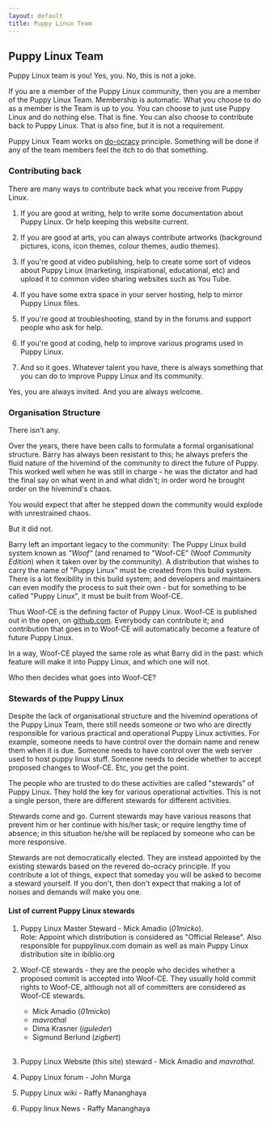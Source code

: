 ```yaml
---
layout: default
title: Puppy Linux Team
---
```

## Puppy Linux Team

Puppy Linux team is you! Yes, you. No, this is not a joke. 

If you are a member of the Puppy Linux community, then you are a member 
of the Puppy Linux Team. Membership is automatic. What you choose to
do as a member is the Team is up to you. You can choose to just use
Puppy Linux and do nothing else. That is fine. You can also 
choose to contribute back to Puppy Linux. That is also fine, but it is
not a requirement.

Puppy Linux Team works on [do-ocracy](https://communitywiki.org/en/DoOcracy)
principle. Something will be done if any of the team members feel the 
itch to do that something.

### Contributing back

There are many ways to contribute back what you receive from Puppy Linux.

1. If you are good at writing, help to write some documentation about
   Puppy Linux. Or help keeping this website current.
   
2. If you are good at arts, you can always contribute artworks 
   (background pictures, icons, icon themes, colour themes, audio
   themes).
   
3. If you're good at video publishing, help to create some sort of videos
   about Puppy Linux (marketing, inspirational, educational, etc) and
   upload it to common video sharing websites such as You Tube.

4. If you have some extra space in your server hosting, help
   to mirror Puppy Linux files.
   
5. If you're good at troubleshooting, stand by in the forums and support
   people who ask for help.
   
6. If you're good at coding, help to improve various programs used in
   Puppy Linux.
   
7. And so it goes. Whatever talent you have, there is 
   always something that you can do to improve Puppy Linux and its
   community. 
   
Yes, you are always invited. And you are always welcome.



### Organisation Structure

There isn't any. 

Over the years, there have been calls to formulate
a formal organisational structure. Barry has always been resistant to
this; he always prefers the fluid nature of the hivemind of the community
to direct the future of Puppy. This worked well when he was still in
charge - he was the dictator and had the final say on what went in and
what didn't; in order word he brought order on the hivemind's chaos.

You would expect that after he stepped down the community would explode
with unrestrained chaos. 

But it did not.

Barry left an important legacy to the community: The Puppy Linux build 
system known as _"Woof"_ (and renamed to "Woof-CE" 
(Woof _Community Edition_) when it taken over by the community).
A distribution that wishes to carry the name of "Puppy Linux" must be
created from this build system. There is a lot flexibility in this
build system; and developers and maintainers can even modify the process
to suit their own - but for something to be called "Puppy Linux", it
must be built from Woof-CE.

Thus Woof-CE is the defining factor of Puppy Linux. Woof-CE is published
out in the open, on [github.com](https://github.com/puppylinux-woof-CE/woof-CE).
Everybody can contribute it; and contribution that goes in to Woof-CE
will automatically become a feature of future Puppy Linux.

In a way, Woof-CE played the same role as what Barry did in the past:
which feature will make it into Puppy Linux, and which one will not.

Who then decides what goes into Woof-CE?




### Stewards of the Puppy Linux

Despite the lack of organisational structure and the hivemind operations
of the Puppy Linux Team, there still needs someone or two who are
directly responsible for various practical and operational Puppy Linux 
activities.
For example, someone needs to have control over the domain name and
renew them when it is due. Someone needs to have control over the web
server used to host puppy linux stuff. Someone needs to decide whether
to accept proposed changes to Woof-CE. Etc, you get the point.

The people who are trusted to do these activities are called 
"stewards" of Puppy Linux. They hold the key for various operational
activities. This is not a single person, there are different
stewards for different activities.

Stewards come and go. Current stewards may have various reasons that
prevent him or her continue with his/her task; or require lengthy
time of absence; in this situation he/she will be replaced by someone
who can be more responsive.

Stewards are not democratically elected. They are instead appointed by 
the existing stewards based on the revered do-ocracy principle. 
If you contribute a lot of things, expect that someday
you will be asked to become a steward yourself. If you don't, then
don't expect that making a lot of noises and demands will make you one.

<p id="stewards"></p>

#### List of current Puppy Linux stewards

1. Puppy Linux Master Steward - Mick Amadio (_01micko_).<br>
   Role: Appoint which distribution is considered as "Official Release".
   Also responsible for puppylinux.com domain as well as main Puppy
   Linux distribution site in ibiblio.org
   
2. Woof-CE stewards - they are the people who decides whether a proposed
   commit is accepted into Woof-CE. They usually hold commit rights to
   Woof-CE, although not all of committers are considered as Woof-CE 
   stewards. <br>
   * Mick Amadio (_01micko_)
   * _mavrothal_
   * Dima Krasner (_iguleder_)
   * Sigmund Berlund (_zigbert_) <br><br>

3. Puppy Linux Website (this site) steward - Mick Amadio and _mavrothal_.

4. Puppy Linux forum - John Murga

5. Puppy Linux wiki - Raffy Mananghaya

6. Puppy linux News - Raffy Mananghaya


